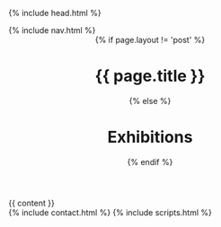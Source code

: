 <!DOCTYPE html>
<html lang="en">

{% include head.html %}

<body id="page-top" class="default-layout">
  {% include nav.html %}
  <header>
    <div class="header-content">
      {% if page.layout != 'post' %}
        <h1>{{ page.title }}</h1>
      {% else %}
        <h1>Exhibitions</h1>
      {% endif %}
    </div>
  </header>
  <section class="bg-primary">
    <div class="container">
        <div class="row">
            <div class="col-lg-10 col-lg-offset-1 text-center">
              {{ content }}
            </div>
        </div>
    </div>
  </section>
  {% include contact.html %}
  {% include scripts.html %}
</body>

</html>
